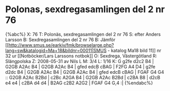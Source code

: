 # Polonas, sexdregasamlingen del 2 nr 76

{%abc%}
X: 76
T: Polonäs, sexdregasamlingen del 2 nr 76
S: efter Anders Larsson
B: Sexdregasamlingen del 2 nr 76
B: Jämför [[http://www.smus.se/earkiv/fmk/browselarge.php?lang=sw&katalogid=Ma+18&bildnr=00011|SMUS - katalog Ma18 bild 11]] nr 32 ur [[Notböcker/Lars Larssons notbok]]
O: Sexdrega, Västergötland
R: Slängpolska
Z: 2008-05-31 av Nils L
M: 3/4
L: 1/16
K: G
g2fe d2c2 B4 | G2GB A2Ac B4 | G2GB A2Ac B4 | gfed edcB cBAG | F2FG A4 D4 |
g2fe d2dc B4 | G2GB A2Ac B4 | G2GB A2Ac B4 | gfed edcB cBAG | FGAF G4 G4 ::
G2GB A2Ac B2Bd | c2Bc A2GA B4 | G2GB A2Ac B2Bd | c2BA B8 | 
d2cB e4 e4 | c2BA d4 d4 | B2AG c2B2 A2G2 | FGAF G4 G,4 :|
{%endabc%}

